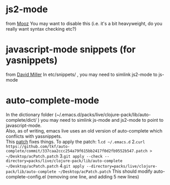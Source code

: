 # js2-mode
from [Mooz](https://github.com/mooz/js2-mode/tree/emacs24)
You may want to disable this (i.e. it's a bit heavyweight, do you really want syntax checking etc?)

# javascript-mode snippets (for yasnippets)
from [David Miller](https://github.com/davidmiller/yasnips/tree/development/javascript-mode)
In etc/snippets/ , you may need to simlink js2-mode to js-mode

# auto-complete-mode
In the dictionary folder (~/.emacs.d/packs/live/clojure-pack/lib/auto-complete/dict/ ) you
may need to simlink js-mode and js2-mode to point to javascript-mode.  
Also, as of writing, emacs live uses an old version of auto-complete which conflicts with yassnippets.  
This [patch](https://github.com/tkf/auto-complete/commit/337caa2ccc254a79f615bb2417f0d2fb9552b547.patch) fixes things.
To apply the patch:
1.`cd ~/.emacs.d`
2.`curl https://github.com/tkf/auto-complete/commit/337caa2ccc254a79f615bb2417f0d2fb9552b547.patch > ~/Desktop/acPatch.patch`
3.`git apply --check --directory=packs/live/clojure-pack/lib/auto-complete ~/Desktop/acPatch.patch`
4.`git apply --directory=packs/live/clojure-pack/lib/auto-complete ~/Desktop/acPatch.patch`
This should modify auto-complete-config.el (removing one line, and adding 5 new lines)